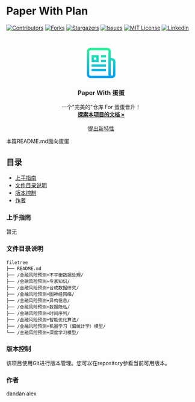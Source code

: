

# Paper With Plan


<!-- PROJECT SHIELDS -->

[![Contributors][contributors-shield]][contributors-url]
[![Forks][forks-shield]][forks-url]
[![Stargazers][stars-shield]][stars-url]
[![Issues][issues-shield]][issues-url]
[![MIT License][license-shield]][license-url]
[![LinkedIn][linkedin-shield]][linkedin-url]

<!-- PROJECT LOGO -->
<br />

<p align="center">
  <a href="https://github.com/Bio-Gas/">
    <img src="images/logo.png" alt="Logo" width="80" height="80">
  </a>

  <h3 align="center">Paper With 蛋蛋</h3>
  <p align="center">
    一个"完美的"仓库 For 蛋蛋晋升！
    <br />
    <a href="https://github.com/Bio-Gas/Paper_with_Plan"><strong>探索本项目的文档 »</strong></a>
    <br />
    <br />
    <a href="https://github.com/shaojintian/Best_README_template/issues">提出新特性</a>
  </p>

</p>


 本篇README.md面向蛋蛋
 
## 目录

- [上手指南](#上手指南)
- [文件目录说明](#文件目录说明)
- [版本控制](#版本控制)
- [作者](#作者)

### 上手指南

暂无



### 文件目录说明

```
filetree 
├── README.md
├── /金融风险预测+不平衡数据处理/
├── /金融风险预测+专家知识/
├── /金融风险预测+合成数据研究/
├── /金融风险预测+图神经网络/
├── /金融风险预测+异构信息/
├── /金融风险预测+数据隐私/
├── /金融风险预测+时间序列/
├── /金融风险预测+智能优化算法/
├── /金融风险预测+机器学习（偏统计学）模型/
└── /金融风险预测+深度学习模型/

```

### 版本控制

该项目使用Git进行版本管理。您可以在repository参看当前可用版本。

### 作者

dandan
alex

<!-- links -->
[your-project-path]:shaojintian/Best_README_template
[contributors-shield]: https://img.shields.io/github/contributors/shaojintian/Best_README_template.svg?style=flat-square
[contributors-url]: https://github.com/shaojintian/Best_README_template/graphs/contributors
[forks-shield]: https://img.shields.io/github/forks/shaojintian/Best_README_template.svg?style=flat-square
[forks-url]: https://github.com/shaojintian/Best_README_template/network/members
[stars-shield]: https://img.shields.io/github/stars/shaojintian/Best_README_template.svg?style=flat-square
[stars-url]: https://github.com/shaojintian/Best_README_template/stargazers
[issues-shield]: https://img.shields.io/github/issues/shaojintian/Best_README_template.svg?style=flat-square
[issues-url]: https://img.shields.io/github/issues/shaojintian/Best_README_template.svg
[license-shield]: https://img.shields.io/github/license/shaojintian/Best_README_template.svg?style=flat-square
[license-url]: https://github.com/shaojintian/Best_README_template/blob/master/LICENSE.txt
[linkedin-shield]: https://img.shields.io/badge/-LinkedIn-black.svg?style=flat-square&logo=linkedin&colorB=555
[linkedin-url]: https://linkedin.com/in/shaojintian



